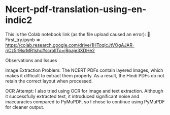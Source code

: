 # Ncert-pdf-translation-using-en-indic2

This is the Colab notebook link (as the file upload caused an error):
📘 First_try.ipynb =>  https://colab.research.google.com/drive/1HToqicJtVOgAJAR-riCz5r9lsrMR1shc#scrollTo=jRpaje3XDHe2

Observations and Issues

Image Extraction Problem:
The NCERT PDFs contain layered images, which makes it difficult to extract them properly. As a result, the Hindi PDFs do not retain the correct layout when processed.

OCR Attempt:
I also tried using OCR for image and text extraction. Although it successfully extracted text, it introduced significant noise and inaccuracies compared to PyMuPDF, so I chose to continue using PyMuPDF for cleaner output.
